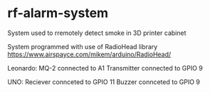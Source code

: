 # rf-alarm-system
 System used to rremotely detect smoke in 3D printer cabinet

 System programmed with use of RadioHead library https://www.airspayce.com/mikem/arduino/RadioHead/

 Leonardo:
 MQ-2 connected to A1
 Transmitter connected to GPIO 9

 UNO:
 Reciever connceted to GPIO 11
 Buzzer connceted to GPIO 9

